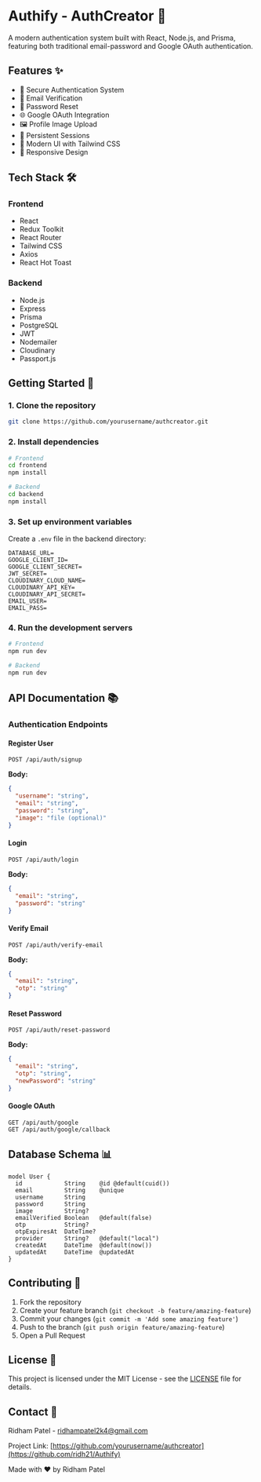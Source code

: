 # Authify - AuthCreator 🚀

A modern authentication system built with React, Node.js, and Prisma, featuring both traditional email-password and Google OAuth authentication.

## Features ✨

- 🔐 Secure Authentication System
- 📧 Email Verification
- 🔑 Password Reset
- 🌐 Google OAuth Integration
- 🖼️ Profile Image Upload
- 💾 Persistent Sessions
- 🎨 Modern UI with Tailwind CSS
- 📱 Responsive Design

## Tech Stack 🛠️

### Frontend
- React
- Redux Toolkit
- React Router
- Tailwind CSS
- Axios
- React Hot Toast

### Backend
- Node.js
- Express
- Prisma
- PostgreSQL
- JWT
- Nodemailer
- Cloudinary
- Passport.js

## Getting Started 🚀

### 1. Clone the repository
```bash
git clone https://github.com/yourusername/authcreator.git
```

### 2. Install dependencies
```bash
# Frontend
cd frontend
npm install

# Backend
cd backend
npm install
```

### 3. Set up environment variables
Create a `.env` file in the backend directory:

```env
DATABASE_URL=
GOOGLE_CLIENT_ID=
GOOGLE_CLIENT_SECRET=
JWT_SECRET=
CLOUDINARY_CLOUD_NAME=
CLOUDINARY_API_KEY=
CLOUDINARY_API_SECRET=
EMAIL_USER=
EMAIL_PASS=
```

### 4. Run the development servers
```bash
# Frontend
npm run dev

# Backend
npm run dev
```

## API Documentation 📚

### Authentication Endpoints

#### Register User
```http
POST /api/auth/signup
```

**Body:**
```json
{
  "username": "string",
  "email": "string",
  "password": "string",
  "image": "file (optional)"
}
```

#### Login
```http
POST /api/auth/login
```

**Body:**
```json
{
  "email": "string",
  "password": "string"
}
```

#### Verify Email
```http
POST /api/auth/verify-email
```

**Body:**
```json
{
  "email": "string",
  "otp": "string"
}
```

#### Reset Password
```http
POST /api/auth/reset-password
```

**Body:**
```json
{
  "email": "string",
  "otp": "string",
  "newPassword": "string"
}
```

#### Google OAuth
```http
GET /api/auth/google
GET /api/auth/google/callback
```

## Database Schema 📊

```prisma
model User {
  id            String    @id @default(cuid())
  email         String    @unique
  username      String
  password      String
  image         String?
  emailVerified Boolean   @default(false)
  otp           String?
  otpExpiresAt  DateTime?
  provider      String?   @default("local")
  createdAt     DateTime  @default(now())
  updatedAt     DateTime  @updatedAt
}
```

## Contributing 🤝

1. Fork the repository
2. Create your feature branch (`git checkout -b feature/amazing-feature`)
3. Commit your changes (`git commit -m 'Add some amazing feature'`)
4. Push to the branch (`git push origin feature/amazing-feature`)
5. Open a Pull Request

## License 📝

This project is licensed under the MIT License - see the [LICENSE](LICENSE) file for details.

## Contact 📧

Ridham Patel - [ridhampatel2k4@gmail.com](mailto:ridhampatel2k4@gmail.com)

Project Link: [https://github.com/yourusername/authcreator](https://github.com/ridh21/Authify)


Made with ❤️ by Ridham Patel
